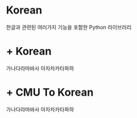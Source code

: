 # Korean
한글과 관련된 여러가지 기능을 포함한 Python 라이브러리

# + Korean
가나다라마바사
아자차카타파하

# + CMU To Korean
가나다라마바사
아자차카타파하
